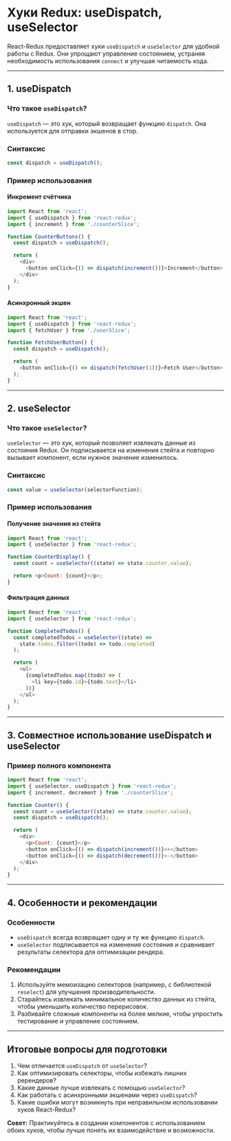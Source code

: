 # Хуки Redux: useDispatch, useSelector

React-Redux предоставляет хуки `useDispatch` и `useSelector` для удобной работы с Redux. Они упрощают управление состоянием, устраняя необходимость использования `connect` и улучшая читаемость кода.

---

## 1. useDispatch

### Что такое `useDispatch`?
`useDispatch` — это хук, который возвращает функцию `dispatch`. Она используется для отправки экшенов в стор.

### Синтаксис
```javascript
const dispatch = useDispatch();
```

### Пример использования
#### Инкремент счётчика
```javascript
import React from 'react';
import { useDispatch } from 'react-redux';
import { increment } from './counterSlice';

function CounterButtons() {
  const dispatch = useDispatch();

  return (
    <div>
      <button onClick={() => dispatch(increment())}>Increment</button>
    </div>
  );
}
```

#### Асинхронный экшен
```javascript
import React from 'react';
import { useDispatch } from 'react-redux';
import { fetchUser } from './userSlice';

function FetchUserButton() {
  const dispatch = useDispatch();

  return (
    <button onClick={() => dispatch(fetchUser(1))}>Fetch User</button>
  );
}
```

---

## 2. useSelector

### Что такое `useSelector`?
`useSelector` — это хук, который позволяет извлекать данные из состояния Redux. Он подписывается на изменения стейта и повторно вызывает компонент, если нужное значение изменилось.

### Синтаксис
```javascript
const value = useSelector(selectorFunction);
```

### Пример использования
#### Получение значения из стейта
```javascript
import React from 'react';
import { useSelector } from 'react-redux';

function CounterDisplay() {
  const count = useSelector((state) => state.counter.value);

  return <p>Count: {count}</p>;
}
```

#### Фильтрация данных
```javascript
import React from 'react';
import { useSelector } from 'react-redux';

function CompletedTodos() {
  const completedTodos = useSelector((state) =>
    state.todos.filter((todo) => todo.completed)
  );

  return (
    <ul>
      {completedTodos.map((todo) => (
        <li key={todo.id}>{todo.text}</li>
      ))}
    </ul>
  );
}
```

---

## 3. Совместное использование useDispatch и useSelector

### Пример полного компонента
```javascript
import React from 'react';
import { useSelector, useDispatch } from 'react-redux';
import { increment, decrement } from './counterSlice';

function Counter() {
  const count = useSelector((state) => state.counter.value);
  const dispatch = useDispatch();

  return (
    <div>
      <p>Count: {count}</p>
      <button onClick={() => dispatch(increment())}>+</button>
      <button onClick={() => dispatch(decrement())}>-</button>
    </div>
  );
}
```

---

## 4. Особенности и рекомендации

### Особенности
- `useDispatch` всегда возвращает одну и ту же функцию `dispatch`.
- `useSelector` подписывается на изменения состояния и сравнивает результаты селектора для оптимизации рендера.

### Рекомендации
1. Используйте мемоизацию селекторов (например, с библиотекой `reselect`) для улучшения производительности.
2. Старайтесь извлекать минимальное количество данных из стейта, чтобы уменьшить количество перерисовок.
3. Разбивайте сложные компоненты на более мелкие, чтобы упростить тестирование и управление состоянием.

---

## Итоговые вопросы для подготовки

1. Чем отличается `useDispatch` от `useSelector`?
2. Как оптимизировать селекторы, чтобы избежать лишних ререндеров?
3. Какие данные лучше извлекать с помощью `useSelector`?
4. Как работать с асинхронными экшенами через `useDispatch`?
5. Какие ошибки могут возникнуть при неправильном использовании хуков React-Redux?

**Совет:** Практикуйтесь в создании компонентов с использованием обоих хуков, чтобы лучше понять их взаимодействие и возможности.

